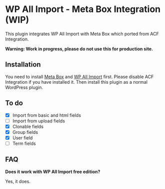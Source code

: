 # WP All Import - Meta Box Integration (WIP)

This plugin integrates WP All Import with Meta Box which ported from ACF Integration.

**Warning: Work in progress, please do not use this for production site.**

## Installation

You need to install [Meta Box](https://wordpress.org/plugins/meta-box/) and [WP All Import](https://wordpress.org/plugins/wp-all-import/) first.
Please disable ACF Integration if you have installed it.
Then install this plugin as a normal WordPress plugin.

## To do
- [x] Import from basic and html fields
- [ ] Import from upload fields
- [x] Clonable fields
- [x] Group fields
- [x] User field
- [ ] Term fields

## FAQ
**Does it work with WP All Import free edition?** 

Yes, it does.

